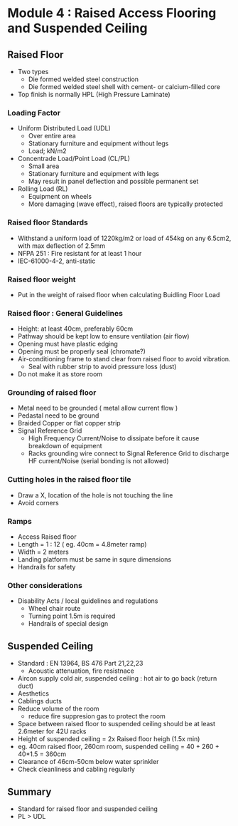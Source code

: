 # Module 4 : Raised Access Flooring and Suspended Ceiling

## Raised Floor
- Two types
  - Die formed welded steel construction
  - Die formed welded steel shell with cement- or calcium-filled core
- Top finish is normally HPL (High Pressure Laminate)

### Loading Factor
- Uniform Distributed Load (UDL)
  - Over entire area
  - Stationary furniture and equipment without legs
  - Load; kN/m2
- Concentrade Load/Point Load (CL/PL)
  - Small area
  - Stationary furniture and equipment with legs
  - May result in panel deflection and possible permanent set
- Rolling Load (RL)
  - Equipment on wheels
  - More damaging (wave effect), raised floors are typically protected

### Raised floor Standards 
- Withstand a uniform load of  1220kg/m2 or load of 454kg on any 6.5cm2, with max deflection of 2.5mm
- NFPA 251 : Fire resistant for at least 1 hour
- IEC-61000-4-2, anti-static

### Raised floor weight
- Put in the weight of raised floor when calculating Buidling Floor Load

### Raised floor : General Guidelines
- Height: at least 40cm, preferably 60cm
- Pathway should be kept low to ensure ventilation (air flow)
- Opening must have plastic  edging
- Opening must be properly seal (chromate?)
- Air-conditioning frame to stand clear from raised floor to avoid vibration.
  - Seal with rubber strip to avoid pressure loss (dust)
- Do not make it as store room

### Grounding of raised floor
- Metal need to be grounded ( metal allow current flow )
- Pedastal need to be ground
- Braided Copper or flat copper strip
- Signal Reference Grid
  - High Frequency Current/Noise to dissipate before it cause breakdown of equipment
  - Racks grounding wire connect to Signal Reference Grid to discharge HF current/Noise (serial bonding is not allowed)

### Cutting holes in the raised floor tile
- Draw a X, location of the hole is not touching the line
- Avoid corners

### Ramps
- Access Raised floor
- Length = 1 : 12 ( eg. 40cm = 4.8meter ramp)
- Width = 2 meters
- Landing platform must be same in squre dimensions
- Handrails for safety

### Other considerations
- Disability Acts / local guidelines and regulations
  - Wheel chair route
  - Turning point 1.5m is required
  - Handrails of special design
 
## Suspended Ceiling
- Standard : EN 13964, BS 476 Part 21,22,23
  - Acoustic attenuation, fire resistnace
- Aircon supply cold air, suspended ceiling : hot air to go back (return duct)
- Aesthetics
- Cablings ducts
- Reduce volume of the room
  - reduce fire suppresion gas to protect the room
- Space between raised floor to suspended ceiling should be at least 2.6meter for 42U racks
- Height of suspended ceiling = 2x Raised floor heigh (1.5x min)
- eg. 40cm raised floor, 260cm room, suspended ceiling = 40 + 260 + 40*1.5 = 360cm
- Clearance of 46cm-50cm below water sprinkler
- Check cleanliness and cabling regularly

## Summary
- Standard for raised floor and suspended ceiling
- PL > UDL
